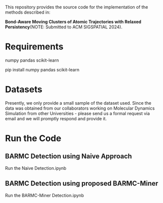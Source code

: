 This repository provides the source code for the implementation of the methods described in: 

**Bond-Aware Moving Clusters of Atomic Trajectories with Relaxed Persistency**(NOTE: Submitted to ACM SIGSPATIAL 2024).

# Requirements
numpy
pandas
scikit-learn

pip install numpy pandas scikit-learn


# Datasets

Presently, we only provide a small sample of the dataset used. Since the data was obtained from our collaborators working on Molecular Dynamics Simulation from other Universities - please send us a formal request via email and we will promptly respond and provide it.

# Run the Code

## BARMC Detection using Naive Approach

Run the Naive Detection.ipynb

## BARMC Detection using proposed BARMC-Miner

Run the BARMC-Miner Detection.ipynb


